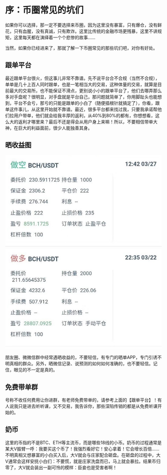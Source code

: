 # 序：币圈常见的坑们

如果你可以选择，那一定不要选择来币圈，因为这里没有暴富，只有爆仓，没有鲜花，只有血腥，没有真诚，只有欺诈。这里比传统的金融市场更残暴，这里不讲规矩，这里每天都在演绎着一个个悲惨的故事……

当然，如果你已经进来了，那就了解一下币圈常见的那些坑们吧，对你有好处。

## 跟单平台

最近跟单平台很火，但这事儿非常不靠谱。先不说平台合不合规（当然不合规），单单是几十上百人同时跟单，也是一笔相当大的交易，这种体量的交易，就算是目前最大的交易所，也不能保证不滑点，更别说小小的跟单平台了，他们去哪弄那么多对手盘呢？很明显，对手盘就是平台自己，那问题就简单了，你用脚趾头也能想到，平台不会亏，那亏的只能是跟单的小白了（随便插根针就搞定了），你看，跟单这件事儿，从这里开始就不靠谱。最近，很多平台都来找过我，只要我承诺帮他们拉用户带单，他们就会给我丰厚的返利，从40%到80%的都有，你想想看，这么大的返利才哪里来？最后不还是得会从用户身上来嘛！所以，不要相信带单大神，在巨大的利益面前，很少人能独善其身。

## 晒收益图

![](.gitbook/assets/img_3032.JPG)

朋友圈、微微信群中经常遇晒收益的，不要轻信，有专门的晒单APP，专门引诱不明真相的群众。另外，晒微信记录、说预测的如何如何准确的，也不要轻信。记住，眼见的不一定是真的。

## 免费带单群

号称不收任何费用让你进群，有老师免费带单的，请参考上面的【跟单平台】！有人说我只是进去听听课，又不交易，我告诉你，那些深陷传销的都是从免费听课开始的。

## 奶币

这里的币指的不是BTC、ETH等主流币，而是哪些18线的小币。奶币的过程通常是某大V振臂一呼：我要买这个币了！我强烈看好它！安心拿着！它会增长百倍……不明真相又想暴富的小白买入后，大V就会与庄家配合砸盘。在砸盘的过程中，大V通常会这样安抚小白们：不要慌，就是庄家洗盘而已，马上就会暴拉。结果币归零了，大V就会装出一副可怜的模样：臣妾也是受害者啊！





